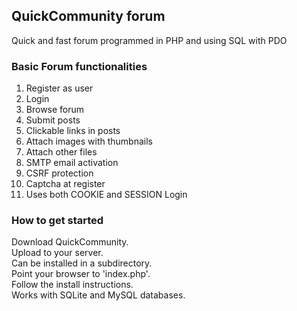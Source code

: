 ## QuickCommunity forum
Quick and fast forum programmed in PHP and using SQL with PDO

### Basic Forum functionalities
1. Register as user
2. Login
3. Browse forum
4. Submit posts
5. Clickable links in posts
6. Attach images with thumbnails
7. Attach other files
8. SMTP email activation
9. CSRF protection
10. Captcha at register
11. Uses both COOKIE and SESSION Login

### How to get started
Download QuickCommunity.<br>
Upload to your server.<br>
Can be installed in a subdirectory.<br>
Point your browser to 'index.php'.<br>
Follow the install instructions.<br>
Works with SQLite and MySQL databases.<br>
